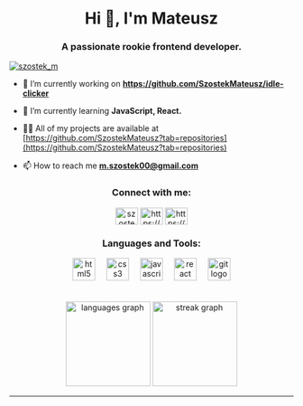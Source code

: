 <h1 align="center">Hi 👋, I'm Mateusz</h1>
<h3 align="center">A passionate rookie frontend developer.</h3>

<p align="left"> <a href="https://twitter.com/szostek_m" target="blank"><img src="https://img.shields.io/twitter/follow/szostek_m?logo=twitter&style=for-the-badge" alt="szostek_m" /></a> </p>

- 🔭 I’m currently working on **https://github.com/SzostekMateusz/idle-clicker**

- 🌱 I’m currently learning **JavaScript, React.**

- 👨‍💻 All of my projects are available at [https://github.com/SzostekMateusz?tab=repositories](https://github.com/SzostekMateusz?tab=repositories)

- 📫 How to reach me **m.szostek00@gmail.com**

<h3 align="center">Connect with me:</h3>
<p align="center">
<a href="https://twitter.com/szostek_m" target="blank"><img align="center" src="https://raw.githubusercontent.com/rahuldkjain/github-profile-readme-generator/master/src/images/icons/Social/twitter.svg" alt="szostek_m" height="30" width="40" /></a>
<a href="https://linkedin.com/in/https://www.linkedin.com/in/mateuszszostek/" target="blank"><img align="center" src="https://raw.githubusercontent.com/rahuldkjain/github-profile-readme-generator/master/src/images/icons/Social/linked-in-alt.svg" alt="https://www.linkedin.com/in/mateuszszostek/" height="30" width="40" /></a>
<a href="https://fb.com/https://www.facebook.com/mateusz.szostek.3/" target="blank"><img align="center" src="https://raw.githubusercontent.com/rahuldkjain/github-profile-readme-generator/master/src/images/icons/Social/facebook.svg" alt="https://www.facebook.com/mateusz.szostek.3/" height="30" width="40" /></a>
</p>

<h3 align="center">Languages and Tools:</h3>
<div align="center">
  <img src="https://cdn.jsdelivr.net/gh/devicons/devicon/icons/html5/html5-original.svg" height="40" alt="html5 logo"  />
  <img width="12" />
  <img src="https://cdn.jsdelivr.net/gh/devicons/devicon/icons/css3/css3-original.svg" height="40" alt="css3 logo"  />
  <img width="12" />
  <img src="https://cdn.jsdelivr.net/gh/devicons/devicon/icons/javascript/javascript-original.svg" height="40" alt="javascript logo"  />
  <img width="12" />
  <img src="https://cdn.jsdelivr.net/gh/devicons/devicon/icons/react/react-original.svg" height="40" alt="react logo"  />
  <img width="12" />
  <img src="https://cdn.jsdelivr.net/gh/devicons/devicon/icons/git/git-original.svg" height="40" alt="git logo"  />
</div>
<br>
<br>
<div align="center">
  <img src="https://github-readme-stats.vercel.app/api/top-langs?username=SzostekMateusz&locale=en&hide_title=false&layout=compact&card_width=320&langs_count=5&theme=dracula&hide_border=false&order=2" height="150" alt="languages graph"  />
  <img src="https://streak-stats.demolab.com?user=SzostekMateusz&locale=en&mode=daily&theme=dracula&hide_border=false&border_radius=5&order=3" height="150" alt="streak graph"  />
</div>
<hr>



